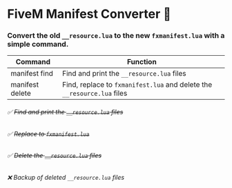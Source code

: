 # FiveM Manifest Converter 🔁
### Convert the old `__resource.lua` to the new `fxmanifest.lua` with a simple command.

Command | Function
------------ | -------------
manifest find | Find and print the `__resource.lua` files
manifest delete | Find, replace to `fxmanifest.lua` and delete the `__resource.lua` files

###### ✅ ~~Find and print the `__resource.lua` files~~
###### ✅ ~~Replace to `fxmanifest.lua`~~
###### ✅ ~~Delete the `__resource.lua` files~~
###### ❌ Backup of deleted `__resource.lua` files
